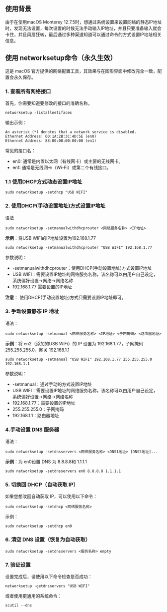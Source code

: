 ## 使用背景
由于在使用macOS Monterey 12.7.5时，想通过系统设置来设置网络的静态IP地址时，发现无法设置，每次设置的时候无法手动输入IP地址，并且只要准备输入就会卡住，并且风扇狂转，最后通过多种渠道知道可以通过命令的方式设置IP地址相关信息。

## 使用 networksetup命令（永久生效）
这是 macOS 官方提供的网络配置工具，其效果与在图形界面中修改完全一致，配置会永久保存。

### 1. 查看所有网络接口
首先，你需要知道要修改的接口的准确名称。
```
networksetup -listallnetifaces
```
输出示例：
```
An asterisk (*) denotes that a network service is disabled.
Ethernet Address: 00:1A:2B:3C:4D:5E (en0)
Ethernet Address: 88:00:00:00:00:00 (en1)
```
常见的接口名：
- en0: 通常是内置以太网（有线网卡）或主要的无线网卡。
- en1: 通常是无线网卡（Wi-Fi）或第二个有线接口。

###  1.1 使用DHCP方式动态设置IP地址
```
sudo networksetup -setdhcp "USB WIFI"
```


### 2. 使用DHCP(手动设置地址)方式设置IP地址
语法
```
sudo networksetup -setmanualwithdhcprouter <网络服务名称> <IP地址> 
```
**示例**：将USB WIFI的IP地址设置为192.168.1.77
```
sudo networksetup -setmanualwithdhcprouter "USB WIFI" 192.168.1.77
```
参数说明：
- -setmanualwithdhcprouter：使用DHCP(手动设置地址)方式设置IP地址
- USB WIFI：需要设置IP地址的网络服务名称，该名称可以由用户自己设定，系统偏好设置->网络->网络名称
- 192.168.1.77 需要设置的IP地址

**注意**：
使用DHCP(手动设置地址)方式只需要设置IP地址即可。


### 3. 手动设置静态 IP 地址
语法：
```
sudo networksetup -setmanual <网络服务名称> <IP地址> <子网掩码> <路由器地址>
```
​**示例​**：将 en2（添加的USB WiFi）的 IP 设置为 192.168.1.77，子网掩码 255.255.255.0，网关 192.168.1.1
```
sudo networksetup -setmanual "USB WIFI" 192.168.1.77 255.255.255.0 192.168.1.1
```
参数说明：
- -setmanual：通过手动的方式设置IP地址
- USB WIFI：需要设置IP地址的网络服务名称，该名称可以由用户自己设定，系统偏好设置->网络->网络名称
- 192.168.1.77：需要设置的IP地址
-  255.255.255.0：子网掩码
-  192.168.1.1：路由器地址



### 4.手动设置 DNS 服务器
语法：
```
sudo networksetup -setdnsservers <网络服务名称> <DNS1地址> [DNS2地址]...
```
**示例**​：为 en0设置 DNS 为 8.8.8.8和 1.1.1.1
```
sudo networksetup -setdnsservers en0 8.8.8.8 1.1.1.1
```
### 5. 切换回 DHCP（自动获取 IP）
如果您想改回自动获取 IP，可以使用以下命令：
```
sudo networksetup -setdhcp <网络服务名称>
```
示例​：
```
sudo networksetup -setdhcp en0
```
### 6. 清空 DNS 设置（恢复为自动获取）
```
sudo networksetup -setdnsservers <服务名称> empty
```
### 7. 验证设置
设置完成后，请使用以下命令检查是否成功：
```
networksetup -getdnsservers "USB WIFI"
```
或者使用更通用的系统命令：
```
scutil --dns
```







